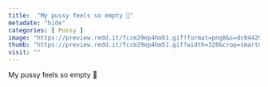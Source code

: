 ```yaml
---
title:  "My pussy feels so empty 🥺"
metadate: "hide"
categories: [ Pussy ]
image: "https://preview.redd.it/fccm29ep4hm51.gif?format=png8&s=dc04429de43df010075ec2211d04c4613c1875f3"
thumb: "https://preview.redd.it/fccm29ep4hm51.gif?width=320&crop=smart&format=png8&s=a55085fc93a979dc06931261ea364a381cbf9347"
visit: ""
---
```

My pussy feels so empty 🥺
